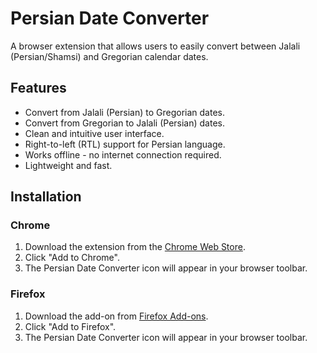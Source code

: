 # Persian Date Converter

A browser extension that allows users to easily convert between Jalali (Persian/Shamsi) and Gregorian calendar dates.

## Features

- Convert from Jalali (Persian) to Gregorian dates.
- Convert from Gregorian to Jalali (Persian) dates.
- Clean and intuitive user interface.
- Right-to-left (RTL) support for Persian language.
- Works offline - no internet connection required.
- Lightweight and fast.


## Installation

### Chrome
1. Download the extension from the [Chrome Web Store](https://chromewebstore.google.com/detail/persian-date-converter/ofijjkebkokkhiockljkmignjfjlieic).
2. Click "Add to Chrome".
3. The Persian Date Converter icon will appear in your browser toolbar.

### Firefox
1. Download the add-on from [Firefox Add-ons](https://addons.mozilla.org/addon/persian-date-converter/).
2. Click "Add to Firefox".
3. The Persian Date Converter icon will appear in your browser toolbar.
